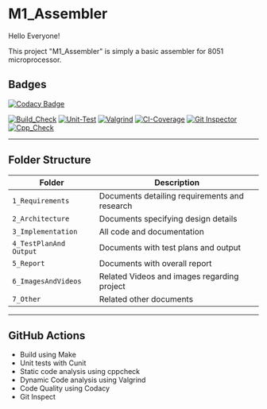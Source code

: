 
# M1_Assembler

Hello Everyone!

This project "M1_Assembler" is simply a basic assembler for 8051 microprocessor. 



## Badges

[![Codacy Badge](https://app.codacy.com/project/badge/Grade/5fe74e1e146a41e48f037e7d1b87ce84)](https://www.codacy.com/gh/Sanskcet/M1_Assembler/dashboard?utm_source=github.com&amp;utm_medium=referral&amp;utm_content=Sanskcet/M1_Assembler&amp;utm_campaign=Badge_Grade)

[![Build_Check](https://github.com/Sanskcet/M1_Assembler/actions/workflows/build_test.yml/badge.svg?branch=main)](https://github.com/Sanskcet/M1_Assembler/actions/workflows/build_test.yml)  [![Unit-Test](https://github.com/Sanskcet/M1_Assembler/actions/workflows/Unit_Test.yml/badge.svg)](https://github.com/Sanskcet/M1_Assembler/actions/workflows/Unit_Test.yml)  [![Valgrind](https://github.com/Sanskcet/M1_Assembler/actions/workflows/Valgrind.yml/badge.svg)](https://github.com/Sanskcet/M1_Assembler/actions/workflows/Valgrind.yml)  [![CI-Coverage](https://github.com/Sanskcet/M1_Assembler/actions/workflows/code-coverage.yml/badge.svg)](https://github.com/Sanskcet/M1_Assembler/actions/workflows/code-coverage.yml)  [![Git Inspector](https://github.com/Sanskcet/M1_Assembler/actions/workflows/Git_Inspector.yml/badge.svg)](https://github.com/Sanskcet/M1_Assembler/actions/workflows/Git_Inspector.yml)  [![Cpp_Check](https://github.com/Sanskcet/M1_Assembler/actions/workflows/Cpp_Check.yml/badge.svg)](https://github.com/Sanskcet/M1_Assembler/actions/workflows/Cpp_Check.yml)  

----------------------------------------------------------------------------------------------------------------------------------------------------------------------------
## Folder Structure
Folder             | Description
-------------------| -----------------------------------------
`1_Requirements`   | Documents detailing requirements and research
`2_Architecture`         | Documents specifying design details
`3_Implementation` | All code and documentation
`4_TestPlanAnd Output`      | Documents with test plans and output
`5_Report`         | Documents with overall report
`6_ImagesAndVideos`| Related Videos and images regarding project
`7_Other`          | Related other documents
----------------------------------------------------------------------------------------------------------------------------------------------------------------------------
## GitHub Actions
* Build using Make 
* Unit tests with Cunit
* Static code analysis using cppcheck
* Dynamic Code analysis using Valgrind
* Code Quality using Codacy
* Git Inspect




